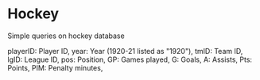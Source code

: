 # Hockey
Simple queries on hockey database

playerID: Player ID,
year: Year (1920-21 listed as "1920"),
tmID: Team ID,
lgID: League ID,
pos: Position,
GP: Games played,
G: Goals,
A: Assists,
Pts: Points,
PIM: Penalty minutes,

